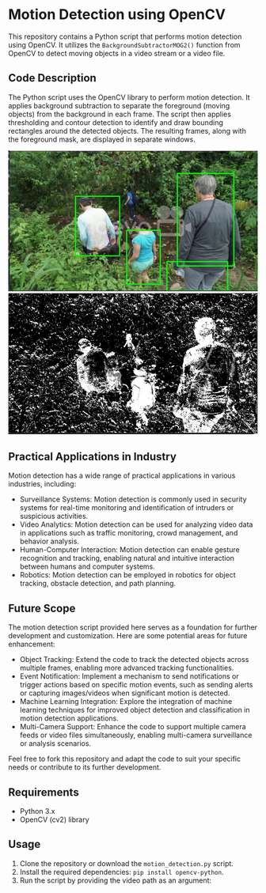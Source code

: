 # Motion Detection using OpenCV

This repository contains a Python script that performs motion detection using OpenCV. It utilizes the `BackgroundSubtractorMOG2()` function from OpenCV to detect moving objects in a video stream or a video file.

## Code Description

The Python script uses the OpenCV library to perform motion detection. It applies background subtraction to separate the foreground (moving objects) from the background in each frame. The script then applies thresholding and contour detection to identify and draw bounding rectangles around the detected objects. The resulting frames, along with the foreground mask, are displayed in separate windows.

![Sample 1](images/bbox_0.JPG) ![Foreground Image](images/f_m_0.JPG) 

## Practical Applications in Industry

Motion detection has a wide range of practical applications in various industries, including:

- Surveillance Systems: Motion detection is commonly used in security systems for real-time monitoring and identification of intruders or suspicious activities.
- Video Analytics: Motion detection can be used for analyzing video data in applications such as traffic monitoring, crowd management, and behavior analysis.
- Human-Computer Interaction: Motion detection can enable gesture recognition and tracking, enabling natural and intuitive interaction between humans and computer systems.
- Robotics: Motion detection can be employed in robotics for object tracking, obstacle detection, and path planning.

## Future Scope

The motion detection script provided here serves as a foundation for further development and customization. Here are some potential areas for future enhancement:

- Object Tracking: Extend the code to track the detected objects across multiple frames, enabling more advanced tracking functionalities.
- Event Notification: Implement a mechanism to send notifications or trigger actions based on specific motion events, such as sending alerts or capturing images/videos when significant motion is detected.
- Machine Learning Integration: Explore the integration of machine learning techniques for improved object detection and classification in motion detection applications.
- Multi-Camera Support: Enhance the code to support multiple camera feeds or video files simultaneously, enabling multi-camera surveillance or analysis scenarios.

Feel free to fork this repository and adapt the code to suit your specific needs or contribute to its further development.

## Requirements

- Python 3.x
- OpenCV (cv2) library

## Usage

1. Clone the repository or download the `motion_detection.py` script.
2. Install the required dependencies: `pip install opencv-python`.
3. Run the script by providing the video path as an argument:
